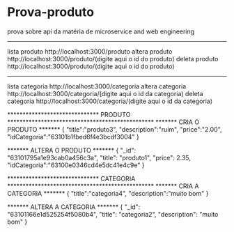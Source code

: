 # Prova-produto
prova sobre api da matéria de microservice and web engineering
**************************************************************************************
lista produto http://localhost:3000/produto
altera produto http://localhost:3000/produto/(digite aqui o id do produto)
deleta produto http://localhost:3000/produto/(digite aqui o id do produto)
**************************************************************************************
lista categoria http://localhost:3000/categoria
altera categoria http://localhost:3000/categoria/(digite aqui o id da categoria)
deleta categoria http://localhost:3000/categoria/(digite aqui o id da categoria) 

****************************** PRODUTO ************************************************
******* CRIA O PRODUTO *******
{
    "title":"produto3",
    "description":"ruim",
    "price":"2.00",
    "idCategoria":"63101b1fbed6f4e3bcdf3004"
}

******* ALTERA O PRODUTO *******
{
        "_id": "63101795a1e93cab0a456c3a",
        "title": "produto1",
        "price": 2.35,    
        "idCategoria":"63100e0346cd4e5dc41e4c9e"
    }
    
****************************** CATEGORIA ************************************************
******* CRIA A CATEGORIA *******
{
    "title":"categoria4",
    "description":"muito bom"
}

******* ALTERA A CATEGORIA *******
 {
        "_id": "63101166e1d525254f5080b4",
        "title": "categoria2",
        "description": "muito bom"
    }
    
    
